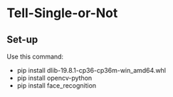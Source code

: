# Tell-Single-or-Not
## Set-up
Use this command:
- pip install dlib-19.8.1-cp36-cp36m-win_amd64.whl
- pip install opencv-python
- pip install face_recognition
